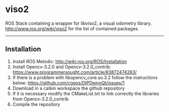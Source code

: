 viso2
==========
ROS Stack containing a wrapper for libviso2, a visual odometry library. 
http://www.ros.org/wiki/viso2 for the list of contained packages.
***

## Installation

1. Install ROS Melodic: http://wiki.ros.org/ROS/Installation
2. Install Opencv-3.2.0 and Opencv-3.2.0_contrib: https://www.programmersought.com/article/83872474263/ 
3. If there is a problem with libopencv_core.so.3.2 follow the instructions below: https://github.com/cggos/DIPDemoQt/issues/1
4. Download in a catkin workspace the github repository
5. If it is necessary modify the CMakeList.txt to link correctly the libraries from Opencv-3.2.0_contrib
6. Compile the repository


